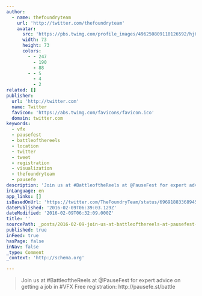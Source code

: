 ```yaml
---
author:
  - name: thefoundryteam
    url: 'http://twitter.com/thefoundryteam'
    avatar:
      src: 'https://pbs.twimg.com/profile_images/496250809110126592/hj6waepN_bigger.png'
      width: 73
      height: 73
      colors:
        - - 247
          - 190
          - 88
        - - 5
          - 4
          - 2
related: []
publisher:
  url: 'http://twitter.com'
  name: Twitter
  favicon: 'https://abs.twimg.com/favicons/favicon.ico'
  domain: twitter.com
keywords:
  - vfx
  - pausefest
  - battleofthereels
  - location
  - twitter
  - tweet
  - registration
  - visualization
  - thefoundryteam
  - pausefe
description: 'Join us at #BattleoftheReels at @PauseFest for expert advice on getting a job in #VFX Free registration: http://pausefe.st/battle'
inLanguage: en
app_links: []
isBasedOnUrl: 'https://twitter.com/TheFoundryTeam/status/696918833689452544'
datePublished: '2016-02-09T06:39:03.129Z'
dateModified: '2016-02-09T06:32:09.000Z'
title: ''
sourcePath: _posts/2016-02-09-join-us-at-battleofthereels-at-pausefest-for-expert-advice.md
published: true
inFeed: true
hasPage: false
inNav: false
_type: Comment
_context: 'http://schema.org'

---
```

> Join us at &num;BattleoftheReels at &commat;PauseFest for expert advice on getting a job in &num;VFX Free registration&colon; http&colon;&sol;&sol;pausefe&period;st&sol;battle